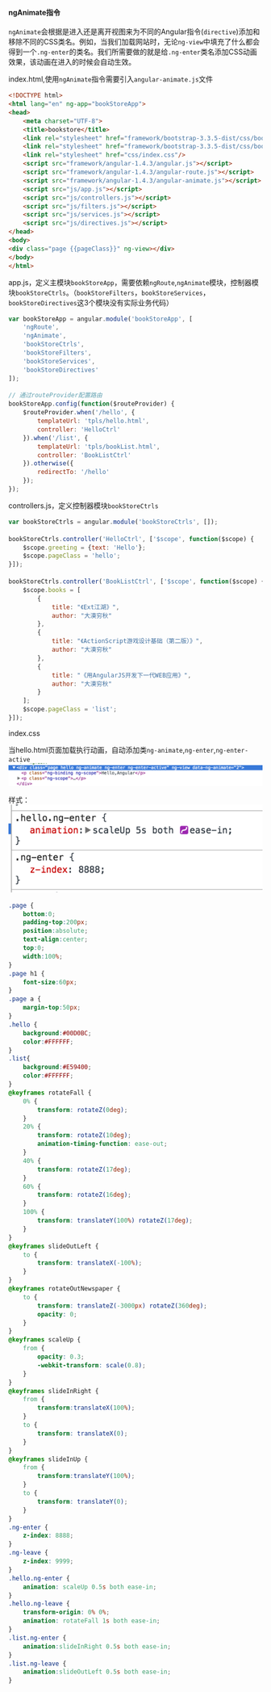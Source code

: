 #### ngAnimate指令

`ngAnimate`会根据是进入还是离开视图来为不同的Angular指令(`directive`)添加和移除不同的CSS类名。例如，当我们加载网站时，无论`ng-view`中填充了什么都会得到一个`.ng-enter`的类名。我们所需要做的就是给`.ng-enter`类名添加CSS动画效果，该动画在进入的时候会自动生效。

index.html,使用`ngAnimate`指令需要引入`angular-animate.js`文件

```html
<!DOCTYPE html>
<html lang="en" ng-app="bookStoreApp">
<head>
    <meta charset="UTF-8">
    <title>bookstore</title>
    <link rel="stylesheet" href="framework/bootstrap-3.3.5-dist/css/bootstrap.css"/>
    <link rel="stylesheet" href="framework/bootstrap-3.3.5-dist/css/bootstrap-theme.css"/>
    <link rel="stylesheet" href="css/index.css"/>
    <script src="framework/angular-1.4.3/angular.js"></script>
    <script src="framework/angular-1.4.3/angular-route.js"></script>
    <script src="framework/angular-1.4.3/angular-animate.js"></script>
    <script src="js/app.js"></script>
    <script src="js/controllers.js"></script>
    <script src="js/filters.js"></script>
    <script src="js/services.js"></script>
    <script src="js/directives.js"></script>
</head>
<body>
<div class="page {{pageClass}}" ng-view></div>
</body>
</html>
```

app.js，定义主模块`bookStoreApp`，需要依赖`ngRoute`,`ngAnimate`模块，控制器模块`bookStoreCtrls`。（`bookStoreFilters`，`bookStoreServices`，`bookStoreDirectives`这3个模块没有实际业务代码）

```javascript
var bookStoreApp = angular.module('bookStoreApp', [
    'ngRoute',
    'ngAnimate',
    'bookStoreCtrls',
    'bookStoreFilters',
    'bookStoreServices',
    'bookStoreDirectives'
]);

// 通过routeProvider配置路由
bookStoreApp.config(function($routeProvider) {
    $routeProvider.when('/hello', {
        templateUrl: 'tpls/hello.html',
        controller: 'HelloCtrl'
    }).when('/list', {
        templateUrl: 'tpls/bookList.html',
        controller: 'BookListCtrl'
    }).otherwise({
        redirectTo: '/hello'
    });
});
```

controllers.js，定义控制器模块`bookStoreCtrls`

```javascript
var bookStoreCtrls = angular.module('bookStoreCtrls', []);

bookStoreCtrls.controller('HelloCtrl', ['$scope', function($scope) {
    $scope.greeting = {text: 'Hello'};
    $scope.pageClass = 'hello';
}]);

bookStoreCtrls.controller('BookListCtrl', ['$scope', function($scope) {
    $scope.books = [
        {
            title: "《Ext江湖》",
            author: "大漠穷秋"
        },
        {
            title: "《ActionScript游戏设计基础（第二版）》",
            author: "大漠穷秋"
        },
        {
            title: "《用AngularJS开发下一代WEB应用》",
            author: "大漠穷秋"
        }
    ];
    $scope.pageClass = 'list';
}]);
```

index.css

当hello.html页面加载执行动画，自动添加类`ng-animate`,`ng-enter`,`ng-enter-active`
![Image](https://github.com/ttian226/learn_angularjs/blob/master/imgs/QQ20150814-1@2x.png)


样式：
![Image](https://github.com/ttian226/learn_angularjs/blob/master/imgs/QQ20150814-2@2x.png)

```css
.page {
    bottom:0;
    padding-top:200px;
    position:absolute;
    text-align:center;
    top:0;
    width:100%;
}
.page h1 {
    font-size:60px;
}
.page a {
    margin-top:50px;
}
.hello {
    background:#00D0BC;
    color:#FFFFFF;
}
.list{
    background:#E59400;
    color:#FFFFFF;
}
@keyframes rotateFall {
    0% {
        transform: rotateZ(0deg);
    }
    20% {
        transform: rotateZ(10deg);
        animation-timing-function: ease-out;
    }
    40% {
        transform: rotateZ(17deg);
    }
    60% {
        transform: rotateZ(16deg);
    }
    100% {
        transform: translateY(100%) rotateZ(17deg);
    }
}
@keyframes slideOutLeft {
    to {
        transform: translateX(-100%);
    }
}
@keyframes rotateOutNewspaper {
    to {
        transform: translateZ(-3000px) rotateZ(360deg);
        opacity: 0;
    }
}
@keyframes scaleUp {
    from {
        opacity: 0.3;
        -webkit-transform: scale(0.8);
    }
}
@keyframes slideInRight {
    from {
        transform:translateX(100%);
    }
    to {
        transform: translateX(0);
    }
}
@keyframes slideInUp {
    from {
        transform:translateY(100%);
    }
    to {
        transform: translateY(0);
    }
}
.ng-enter {
    z-index: 8888;
}
.ng-leave {
    z-index: 9999;
}
.hello.ng-enter {
    animation: scaleUp 0.5s both ease-in;
}
.hello.ng-leave {
    transform-origin: 0% 0%;
    animation: rotateFall 1s both ease-in;
}
.list.ng-enter {
    animation:slideInRight 0.5s both ease-in;
}
.list.ng-leave {
    animation:slideOutLeft 0.5s both ease-in;
}
```
